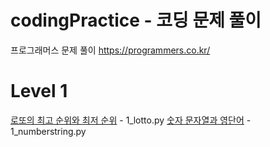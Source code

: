# codingPractice - 코딩 문제 풀이
프로그래머스 문제 풀이
https://programmers.co.kr/

# Level 1 
[로또의 최고 순위와 최저 순위](https://programmers.co.kr/learn/courses/30/lessons/77484) - 1_lotto.py
[숫자 문자열과 영단어](https://programmers.co.kr/learn/courses/30/lessons/81301) - 1_numberstring.py
